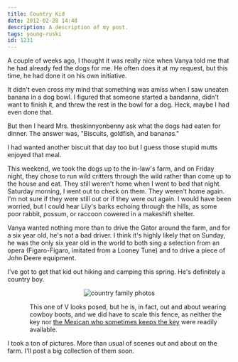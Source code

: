 ```yaml
---
title: Country Kid
date: 2012-02-28 14:48
description: A description of my post.
tags: young-ruski
id: 1231
---
```

A couple of weeks ago, I thought it was really nice when Vanya told me that he had already fed the dogs for me.  He often does it at my request, but this time, he had done it on his own initiative.

It didn't even cross my mind that something was amiss when I saw uneaten banana in a dog bowl.  I figured that someone started a bandanna, didn't want to finish it, and threw the rest in the bowl for a dog.  Heck, maybe I had even done that.

But then I heard Mrs. theskinnyonbenny ask what the dogs had eaten for dinner.  The answer was, "Biscuits, goldfish, and bananas."

I had wanted another biscuit that day too but I guess those stupid mutts enjoyed that meal.

This weekend, we took the dogs up to the in-law's farm, and on Friday night, they chose to run wild critters through the wild rather than come up to the house and eat.  They still weren't home when I went to bed that night.  Saturday morning, I went out to check on them.  They weren't home again.  I'm not  sure if they were still out or if they were out again.  I would have been worried, but I could hear Lily's barks echoing through the hills, as some poor rabbit, possum, or raccoon cowered in a makeshift shelter.

Vanya wanted nothing more than to drive the Gator around the farm, and for a six year old, he's not a bad driver.  I think it's highly likely that on Sunday, he was the only six year old in the world to both sing a selection from an opera (Figaro-Figaro, imitated from a Looney Tune) and to drive a piece of John Deere equipment.

I've got to get that kid out hiking and camping this spring.  He's definitely a country boy.

<p style="margin-left: auto; margin-right: auto; text-align: center;"><img alt="country family photos" src="/img/gatorfamily.jpg"/></p>
<p class="caption"  style="padding-left:50px;">This one of V looks posed, but he is, in fact, out and about wearing cowboy boots, and we did have to scale this fence, as neither the key nor <a href="http://theskinnyonbenny.com/blog2/archives/642">the Mexican who sometimes keeps the key</a> were readily available.</p>

I took a ton of pictures.  More than usual of scenes out and about on the farm.  I'll post a big collection of them soon.

